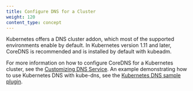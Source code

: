 ```yaml
---
title: Configure DNS for a Cluster
weight: 120
content_type: concept
---
```


<!-- overview -->
Kubernetes offers a DNS cluster addon, which most of the supported environments enable by default. In Kubernetes version 1.11 and later, CoreDNS is recommended and is installed by default with kubeadm.

<!-- body -->
For more information on how to configure CoreDNS for a Kubernetes cluster, see the [Customizing DNS Service](/docs/kubernetes/en/tasks/administer-cluster/dns-custom-nameservers/). An example demonstrating how to use Kubernetes DNS with kube-dns, see the [Kubernetes DNS sample plugin](https://github.com/kubernetes/examples/tree/master/staging/cluster-dns).


